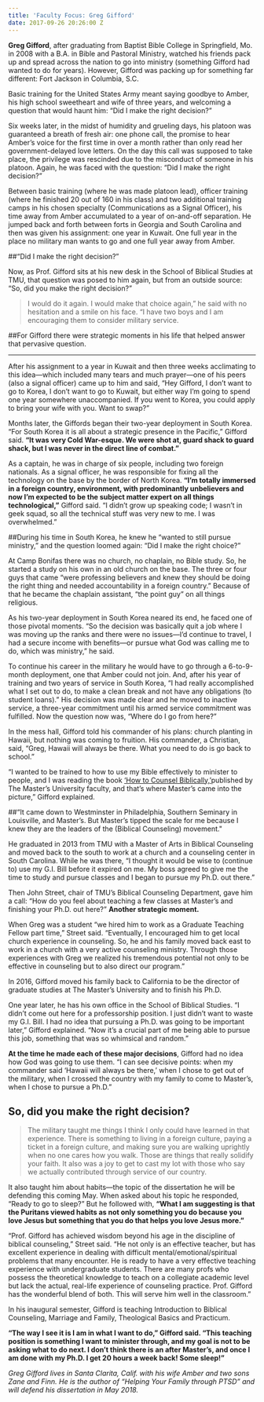 ```yaml
---
title: 'Faculty Focus: Greg Gifford'
date: 2017-09-26 20:26:00 Z
---
```


**Greg Gifford**, after graduating from Baptist Bible College in Springfield, Mo. in 2008 with a B.A. in Bible and Pastoral Ministry, watched his friends pack up and spread across the nation to go into ministry (something Gifford had wanted to do for years). However, Gifford was packing up for something far different: Fort Jackson in Columbia, S.C. 

Basic training for the United States Army meant saying goodbye to Amber, his high school sweetheart and wife of three years, and welcoming a question that would haunt him: “Did I make the right decision?”

Six weeks later, in the midst of humidity and grueling days, his platoon was guaranteed a breath of fresh air: one phone call, the promise to hear Amber’s voice for the first time in over a month rather than only read her government-delayed love letters. On the day this call was supposed to take place, the privilege was rescinded due to the misconduct of someone in his platoon. 
Again, he was faced with the question: “Did I make the right decision?” 

Between basic training (where he was made platoon lead), officer training (where he finished 20 out of 160 in his class) and two additional training camps in his chosen specialty (Communications as a Signal Officer), his time away from Amber accumulated to a year of on-and-off separation. He jumped back and forth between forts in Georgia and South Carolina and then was given his assignment: one year in Kuwait. One full year in the place no military man wants to go and one full year away from Amber. 

##“Did I make the right decision?”

Now, as Prof. Gifford sits at his new desk in the School of Biblical Studies at TMU, that question was posed to him again, but from an outside source: “So, did you make the right decision?” 

> I would do it again. I would make that choice again,” he said with no hesitation and a smile on his face. “I have two boys and I am encouraging them to consider military service.

##For Gifford there were strategic moments in his life that helped answer that pervasive question. 

***

After his assignment to a year in Kuwait and then three weeks acclimating to this idea—which included many tears and much prayer—one of his peers (also a signal officer) came up to him and said, “Hey Gifford, I don’t want to go to Korea, I don’t want to go to Kuwait, but either way I’m going to spend one year somewhere unaccompanied. If you went to Korea, you could apply to bring your wife with you. Want to swap?” 

Months later, the Giffords began their two-year deployment in South Korea. “For South Korea it is all about a strategic presence in the Pacific,” Gifford said. **“It was very Cold War-esque. We were shot at, guard shack to guard shack, but I was never in the direct line of combat.”** 

As a captain, he was in charge of six people, including two foreign nationals. As a signal officer, he was responsible for fixing all the technology on the base by the border of North Korea. **“I’m totally immersed in a foreign country, environment, with predominantly unbelievers and now I’m expected to be the subject matter expert on all things technological,”** Gifford said. “I didn’t grow up speaking code; I wasn’t in geek squad, so all the technical stuff was very new to me. I was overwhelmed.” 

##During his time in South Korea, he knew he “wanted to still pursue ministry,” and the question loomed again: “Did I make the right choice?”

At Camp Bonifas there was no church, no chaplain, no Bible study. So, he started a study on his own in an old church on the base. The three or four guys that came “were professing believers and knew they should be doing the right thing and needed accountability in a foreign country.” Because of that he became the chaplain assistant, “the point guy” on all things religious.

As his two-year deployment in South Korea neared its end, he faced one of those pivotal moments. “So the decision was basically quit a job where I was moving up the ranks and there were no issues—I’d continue to travel, I had a secure income with benefits—or pursue what God was calling me to do, which was ministry,” he said.

To continue his career in the military he would have to go through a 6-to-9-month deployment, one that Amber could not join. And, after his year of training and two years of service in South Korea, “I had really accomplished what I set out to do, to make a clean break and not have any obligations (to student loans).” His decision was made clear and he moved to inactive service, a three-year commitment until his armed service commitment was fulfilled. Now the question now was, “Where do I go from here?”

In the mess hall, Gifford told his commander of his plans: church planting in Hawaii, but nothing was coming to fruition. His commander, a Christian, said, “Greg, Hawaii will always be there. What you need to do is go back to school.” 

“I wanted to be trained to how to use my Bible effectively to minister to people, and I was reading the book [‘How to Counsel Biblically,’](http://https://www.amazon.com/Counseling-Counsel-Biblically-MacArthur-Pastors/dp/1418500054)published by The Master’s University faculty, and that’s where Master’s came into the picture,” Gifford explained. 

##“It came down to Westminster in Philadelphia, Southern Seminary in Louisville, and Master’s. But Master’s tipped the scale for me because I knew they are the leaders of the (Biblical Counseling) movement." 

He graduated in 2013 from TMU with a Master of Arts in Biblical Counseling and moved back to the south to work at a church and a counseling center in South Carolina. While he was there, “I thought it would be wise to (continue to) use my G.I. Bill before it expired on me. My boss agreed to give me the time to study and pursue classes and I began to pursue my Ph.D. out there.” 

Then John Street, chair of TMU’s Biblical Counseling Department, gave him a call: “How do you feel about teaching a few classes at Master’s and finishing your Ph.D. out here?” **Another strategic moment.**

When Greg was a student “we hired him to work as a Graduate Teaching Fellow part time,” Street said. “Eventually, I encouraged him to get local church experience in counseling. So, he and his family moved back east to work in a church with a very active counseling ministry. Through those experiences with Greg we realized his tremendous potential not only to be effective in counseling but to also direct our program.” 

In 2016, Gifford moved his family back to California to be the director of graduate studies at The Master’s University and to finish his Ph.D. 

One year later, he has his own office in the School of Biblical Studies. “I didn’t come out here for a professorship position. I just didn’t want to waste my G.I. Bill. I had no idea that pursuing a Ph.D. was going to be important later,” Gifford explained. “Now it’s a crucial part of me being able to pursue this job, something that was so whimsical and random.” 

**At the time he made each of these major decisions**, Gifford had no idea how God was going to use them. “I can see decisive points: when my commander said ‘Hawaii will always be there,’ when I chose to get out of the military, when I crossed the country with my family to come to Master’s, when I chose to pursue a Ph.D.” 

## So, did you make the right decision? 

> The military taught me things I think I only could have learned in that experience. There is something to living in a foreign culture, paying a ticket in a foreign culture, and making sure you are walking uprightly when no one cares how you walk. Those are things that really solidify your faith. It also was a joy to get to cast my lot with those who say we actually contributed through service of our country.

It also taught him about habits—the topic of the dissertation he will be defending this coming May. When asked about his topic he responded, “Ready to go to sleep?” But he followed with, **“What I am suggesting is that the Puritans viewed habits as not only something you do because you love Jesus but something that you do that helps you love Jesus more.”** 

“Prof. Gifford has achieved wisdom beyond his age in the discipline of biblical counseling,” Street said. “He not only is an effective teacher, but has excellent experience in dealing with difficult mental/emotional/spiritual problems that many encounter. He is ready to have a very effective teaching experience with undergraduate students. There are many profs who possess the theoretical knowledge to teach on a collegiate academic level but lack the actual, real-life experience of counseling practice. Prof. Gifford has the wonderful blend of both. This will serve him well in the classroom.”

In his inaugural semester, Gifford is teaching Introduction to Biblical Counseling, Marriage and Family, Theological Basics and Practicum.
 
**“The way I see it is I am in what I want to do,” Gifford said. “This teaching position is something I want to minister through, and my goal is not to be asking what to do next. I don’t think there is an after Master’s, and once I am done with my Ph.D. I get 20 hours a week back! Some sleep!”**


*Greg Gifford lives in Santa Clarita, Calif. with his wife Amber and two sons Zane and Finn. He is the author of “Helping Your Family through PTSD” and will defend his dissertation in May 2018.*